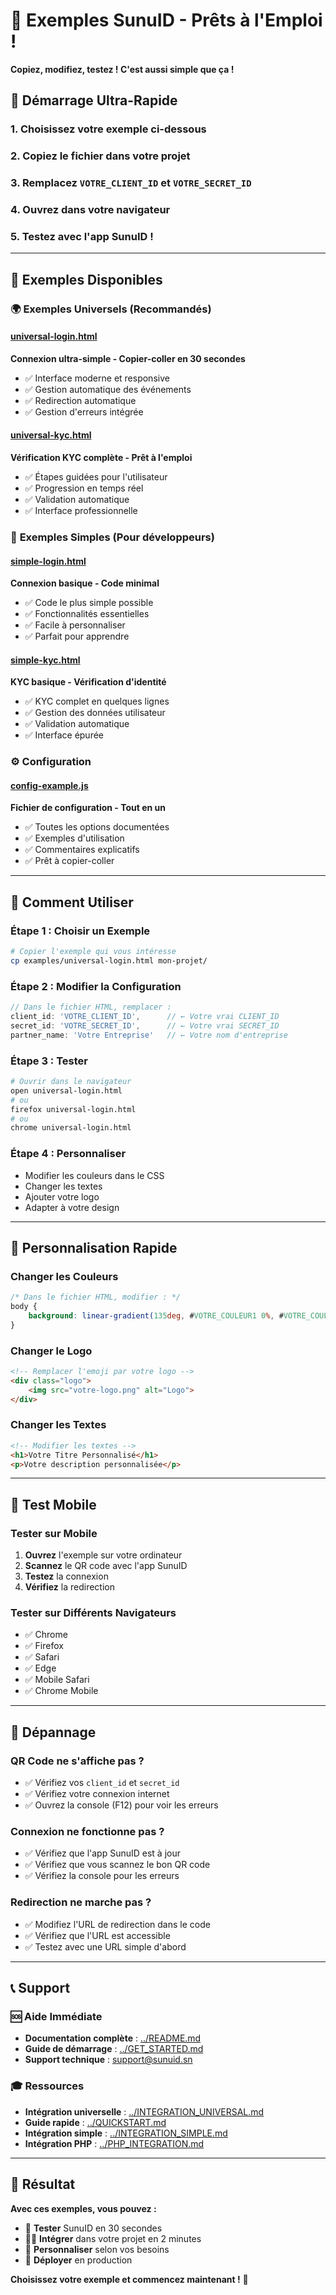 # 🎨 Exemples SunuID - Prêts à l'Emploi !

**Copiez, modifiez, testez ! C'est aussi simple que ça !**

## 🚀 Démarrage Ultra-Rapide

### 1. **Choisissez votre exemple** ci-dessous
### 2. **Copiez le fichier** dans votre projet
### 3. **Remplacez** `VOTRE_CLIENT_ID` et `VOTRE_SECRET_ID`
### 4. **Ouvrez** dans votre navigateur
### 5. **Testez** avec l'app SunuID !

---

## 📁 Exemples Disponibles

### 🌍 **Exemples Universels** (Recommandés)

#### [universal-login.html](universal-login.html)
**Connexion ultra-simple - Copier-coller en 30 secondes**
- ✅ Interface moderne et responsive
- ✅ Gestion automatique des événements
- ✅ Redirection automatique
- ✅ Gestion d'erreurs intégrée

#### [universal-kyc.html](universal-kyc.html)
**Vérification KYC complète - Prêt à l'emploi**
- ✅ Étapes guidées pour l'utilisateur
- ✅ Progression en temps réel
- ✅ Validation automatique
- ✅ Interface professionnelle

### 🔧 **Exemples Simples** (Pour développeurs)

#### [simple-login.html](simple-login.html)
**Connexion basique - Code minimal**
- ✅ Code le plus simple possible
- ✅ Fonctionnalités essentielles
- ✅ Facile à personnaliser
- ✅ Parfait pour apprendre

#### [simple-kyc.html](simple-kyc.html)
**KYC basique - Vérification d'identité**
- ✅ KYC complet en quelques lignes
- ✅ Gestion des données utilisateur
- ✅ Validation automatique
- ✅ Interface épurée

### ⚙️ **Configuration**

#### [config-example.js](config-example.js)
**Fichier de configuration - Tout en un**
- ✅ Toutes les options documentées
- ✅ Exemples d'utilisation
- ✅ Commentaires explicatifs
- ✅ Prêt à copier-coller

---

## 🎯 Comment Utiliser

### Étape 1 : Choisir un Exemple
```bash
# Copier l'exemple qui vous intéresse
cp examples/universal-login.html mon-projet/
```

### Étape 2 : Modifier la Configuration
```javascript
// Dans le fichier HTML, remplacer :
client_id: 'VOTRE_CLIENT_ID',      // ← Votre vrai CLIENT_ID
secret_id: 'VOTRE_SECRET_ID',      // ← Votre vrai SECRET_ID
partner_name: 'Votre Entreprise'   // ← Votre nom d'entreprise
```

### Étape 3 : Tester
```bash
# Ouvrir dans le navigateur
open universal-login.html
# ou
firefox universal-login.html
# ou
chrome universal-login.html
```

### Étape 4 : Personnaliser
- Modifier les couleurs dans le CSS
- Changer les textes
- Ajouter votre logo
- Adapter à votre design

---

## 🔧 Personnalisation Rapide

### Changer les Couleurs
```css
/* Dans le fichier HTML, modifier : */
body {
    background: linear-gradient(135deg, #VOTRE_COULEUR1 0%, #VOTRE_COULEUR2 100%);
}
```

### Changer le Logo
```html
<!-- Remplacer l'emoji par votre logo -->
<div class="logo">
    <img src="votre-logo.png" alt="Logo">
</div>
```

### Changer les Textes
```html
<!-- Modifier les textes -->
<h1>Votre Titre Personnalisé</h1>
<p>Votre description personnalisée</p>
```

---

## 📱 Test Mobile

### Tester sur Mobile
1. **Ouvrez** l'exemple sur votre ordinateur
2. **Scannez** le QR code avec l'app SunuID
3. **Testez** la connexion
4. **Vérifiez** la redirection

### Tester sur Différents Navigateurs
- ✅ Chrome
- ✅ Firefox
- ✅ Safari
- ✅ Edge
- ✅ Mobile Safari
- ✅ Chrome Mobile

---

## 🚨 Dépannage

### QR Code ne s'affiche pas ?
- ✅ Vérifiez vos `client_id` et `secret_id`
- ✅ Vérifiez votre connexion internet
- ✅ Ouvrez la console (F12) pour voir les erreurs

### Connexion ne fonctionne pas ?
- ✅ Vérifiez que l'app SunuID est à jour
- ✅ Vérifiez que vous scannez le bon QR code
- ✅ Vérifiez la console pour les erreurs

### Redirection ne marche pas ?
- ✅ Modifiez l'URL de redirection dans le code
- ✅ Vérifiez que l'URL est accessible
- ✅ Testez avec une URL simple d'abord

---

## 📞 Support

### 🆘 **Aide Immédiate**
- **Documentation complète** : [../README.md](../README.md)
- **Guide de démarrage** : [../GET_STARTED.md](../GET_STARTED.md)
- **Support technique** : support@sunuid.sn

### 🎓 **Ressources**
- **Intégration universelle** : [../INTEGRATION_UNIVERSAL.md](../INTEGRATION_UNIVERSAL.md)
- **Guide rapide** : [../QUICKSTART.md](../QUICKSTART.md)
- **Intégration simple** : [../INTEGRATION_SIMPLE.md](../INTEGRATION_SIMPLE.md)
- **Intégration PHP** : [../PHP_INTEGRATION.md](../PHP_INTEGRATION.md)

---

## 🎉 Résultat

**Avec ces exemples, vous pouvez :**

- 🧠 **Tester** SunuID en 30 secondes
- 👨‍💻 **Intégrer** dans votre projet en 2 minutes
- 🎨 **Personnaliser** selon vos besoins
- 🚀 **Déployer** en production

**Choisissez votre exemple et commencez maintenant !** 🚀 
